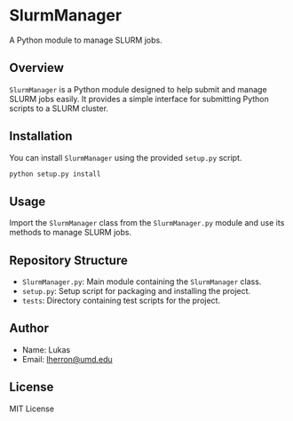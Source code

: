 
# SlurmManager

A Python module to manage SLURM jobs.

## Overview

`SlurmManager` is a Python module designed to help submit and manage SLURM jobs easily. It provides a simple interface for submitting Python scripts to a SLURM cluster.

## Installation

You can install `SlurmManager` using the provided `setup.py` script.

```bash
python setup.py install
```

## Usage

Import the `SlurmManager` class from the `SlurmManager.py` module and use its methods to manage SLURM jobs.

## Repository Structure

- `SlurmManager.py`: Main module containing the `SlurmManager` class.
- `setup.py`: Setup script for packaging and installing the project.
- `tests`: Directory containing test scripts for the project.

## Author

- Name: Lukas
- Email: lherron@umd.edu

## License

MIT License

